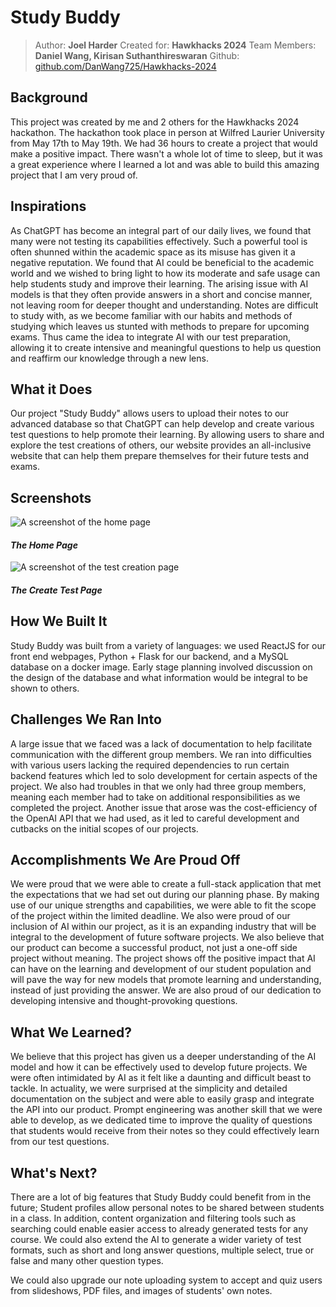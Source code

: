 # Study Buddy
> Author: **Joel Harder**
> Created for: **Hawkhacks 2024**
> Team Members: **Daniel Wang, Kirisan Suthanthireswaran**
> Github: [github.com/DanWang725/Hawkhacks-2024](https://github.com/DanWang725/Hawkhacks-2024)

## Background
This project was created by me and 2 others for the Hawkhacks 2024 hackathon. The hackathon took place in person at Wilfred Laurier University from May 17th to May 19th. We had 36 hours to create a project that would make a positive impact. There wasn't a whole lot of time to sleep, but it was a great experience where I learned a lot and was able to build this amazing project that I am very proud of.

## Inspirations
As ChatGPT has become an integral part of our daily lives, we found that many were not testing its capabilities effectively. Such a powerful tool is often shunned within the academic space as its misuse has given it a negative reputation. We found that AI could be beneficial to the academic world and we wished to bring light to how its moderate and safe usage can help students study and improve their learning. The arising issue with AI models is that they often provide answers in a short and concise manner, not leaving room for deeper thought and understanding. Notes are difficult to study with, as we become familiar with our habits and methods of studying which leaves us stunted with methods to prepare for upcoming exams. Thus came the idea to integrate AI with our test preparation, allowing it to create intensive and meaningful questions to help us question and reaffirm our knowledge through a new lens.

## What it Does 
Our project "Study Buddy" allows users to upload their notes to our advanced database so that ChatGPT can help develop and create various test questions to help promote their learning. By allowing users to share and explore the test creations of others, our website provides an all-inclusive website that can help them prepare themselves for their future tests and exams. 

## Screenshots
![A screenshot of the home page](/projects/StudyBuddy/home_page.png?raw=true "Home Page")
#### *The Home Page*

![A screenshot of the test creation page](/projects/StudyBuddy/create_test.png?raw=true "Create Test Page")
#### *The Create Test Page*

## How We Built It 
Study Buddy was built from a variety of languages: we used ReactJS for our front end webpages, Python + Flask for our backend, and a MySQL database on a docker image. Early stage planning involved discussion on the design of the database and what information would be integral to be shown to others. 

## Challenges We Ran Into
A large issue that we faced was a lack of documentation to help facilitate communication with the different group members. We ran into difficulties with various users lacking the required dependencies to run certain backend features which led to solo development for certain aspects of the project. We also had troubles in that we only had three group members, meaning each member had to take on additional responsibilities as we completed the project. Another issue that arose was the cost-efficiency of the OpenAI API that we had used, as it led to careful development and cutbacks on the initial scopes of our projects. 

## Accomplishments We Are Proud Off
We were proud that we were able to create a full-stack application that met the expectations that we had set out during our planning phase. By making use of our unique strengths and capabilities, we were able to fit the scope of the project within the limited deadline. We also were proud of our inclusion of AI within our project, as it is an expanding industry that will be integral to the development of future software projects. We also believe that our product can become a successful product, not just a one-off side project without meaning. The project shows off the positive impact that AI can have on the learning and development of our student population and will pave the way for new models that promote learning and understanding, instead of just providing the answer. We are also proud of our dedication to developing intensive and thought-provoking questions. 

## What We Learned?
We believe that this project has given us a deeper understanding of the AI model and how it can be effectively used to develop future projects. We were often intimidated by AI as it felt like a daunting and difficult beast to tackle. In actuality, we were surprised at the simplicity and detailed documentation on the subject and were able to easily grasp and integrate the API into our product. Prompt engineering was another skill that we were able to develop, as we dedicated time to improve the quality of questions that students would receive from their notes so they could effectively learn from our test questions. 

## What's Next? 
There are a lot of big features that Study Buddy could benefit from in the future; Student profiles allow personal notes to be shared between students in a class. In addition, content organization and filtering tools such as searching could enable easier access to already generated tests for any course. We could also extend the AI to generate a wider variety of test formats, such as short and long answer questions, multiple select, true or false and many other question types. 

We could also upgrade our note uploading system to accept and quiz users from slideshows, PDF files, and images of students' own notes.